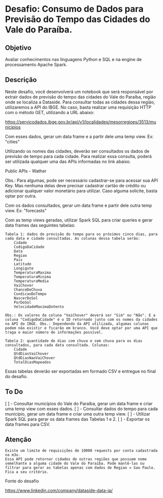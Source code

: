 
# Desafio: Consumo de Dados para Previsão do Tempo das Cidades do Vale do Paraíba.
## Objetivo

Avaliar conhecimentos nas linguagens Python e SQL e na engine de processamento Apache Spark.
## Descrição

Neste desafio, você desenvolverá um notebook que será responsável por extrair dados de previsão do tempo das cidades do Vale do Paraíba, região onde se localiza a Dataside. Para consultar todas as cidades dessa região, utilizaremos a API do IBGE. No caso, basta realizar uma requisição HTTP com o método GET, utilizando a URL abaixo:

https://servicodados.ibge.gov.br/api/v1/localidades/mesorregioes/3513/municipios

Com esses dados, gerar um data frame e a partir dele uma temp view. Ex: "cities"

Utilizando os nomes das cidades, deverão ser consultados os dados de previsão de tempo para cada cidade. Para realizar essa consulta, poderá ser utilizada qualquer uma das APIs informadas no link abaixo.

Public APIs - Wather

Obs.: Para algumas, pode ser necessário cadastrar-se para acessar sua API Key. Mas nenhuma delas deve precisar cadastrar cartão de crédito ou adicionar qualquer valor monetário para utilizar. Caso alguma solicite, basta optar por outra.

Com os dados consultados, gerar um data frame e partir dele outra temp view. Ex: "forecasts"

Com as temp views geradas, utilizar Spark SQL para criar queries e gerar data frames das seguintes tabelas:

    Tabela 1: dados de previsão do tempo para os próximos cinco dias, para cada data e cidade consultadas. As colunas dessa tabela serão:
        Cidade
        CodigoDaCidade
        Data
        Regiao
        Pais
        Latitude
        Longigute
        TemperaturaMaxima
        TemperaturaMinima
        TemperaturaMedia
        VaiChover
        ChanceDeChuva
        CondicaoDoTempo
        NascerDoSol
        PorDoSol
        VelocidadeMaximaDoVento

    Obs.: Os valores da coluna "VaiChover" deverá ser "Sim" ou "Não". E a coluna "CodigoDaCidade" é o ID retornado junto com os nomes da cidades na API do IBGE. Obs.: Dependendo da API utilizada, algumas colunas podem não existir e ficarão em branco. Você deve optar por uma API que traga o maior número de informações possível.

    Tabela 2: quantidade de dias com chuva e sem chuva para os dias consultados, para cada data consultada. Colunas:
        Cidade
        QtdDiasVaiChover
        QtdDiasNaoVaiChover
        TotalDiasMapeados

Essas tabelas deverão ser exportadas em formado CSV e entregue no final do desafio.
## To Do

[ ] - Consultar municípios do Vale do Paraíba, gerar um data frame e criar uma temp view com esses dados. [ ] - Consultar dados do tempo para cada município, gerar um data frame e criar uma outra temp view. [ ] - Utilizar Spark SQL para gerar os data frames das Tabelas 1 e 2. [ ] - Exportar os data frames para CSV.
## Atenção

    Existe um limite de requisições de 10000 requests por conta cadastrada na m3o.
    Essa API pode retornar cidades de outras regiões que possuem nome semelhante a alguma cidade do Vale do Paraiba. Pode mantê-las ou filtrar para gerar as tabelas apenas com dados de Regiao = Sao Paulo. Fica a seu critério.

Fonte do desafio

https://www.linkedin.com/company/dataside-data-ia/
